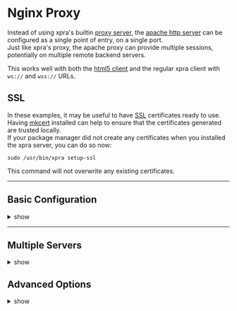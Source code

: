 # Nginx Proxy

Instead of using xpra's builtin [proxy server](Proxy-Server.md), the [apache http server](https://httpd.apache.org/) can be configured as a single point of entry, on a single port. \
Just like xpra's proxy, the apache proxy can provide multiple sessions, potentially on multiple remote backend servers.

This works well with both the [html5 client](https://github.com/Xpra-org/xpra-html5) and the regular xpra client with `ws://` and `wss://` URLs.


## SSL

In these examples, it may be useful to have [SSL](../Network/SSL.md) certificates ready to use. \
Having [mkcert](https://mkcert.org/) installed can help to ensure that the certificates generated are trusted locally. \
If your package manager did not create any certificates when you installed the xpra server, you can do so now:
```shell
sudo /usr/bin/xpra setup-ssl
```
This command will not overwrite any existing certificates.

---

## Basic Configuration

<details>
  <summary>show</summary>

### Create the config
```shell
cat > /usr/share/nginx/xpra-basic.conf << EOF
events {
}

http {

	map $http_upgrade $connection_upgrade {
		default upgrade;
		''	  close;
	}

	server {
		listen 443 ssl;
		listen 80;

		root /usr/share/xpra/www;

		ssl_certificate /etc/xpra/ssl/ssl-cert.pem;
		ssl_certificate_key /etc/xpra/ssl/key.pem;

		location / {
			proxy_pass http://127.0.0.1:10000;

			proxy_http_version 1.1;
			proxy_buffering off;
			proxy_cache_bypass $http_upgrade;
			proxy_set_header Upgrade $http_upgrade;
			proxy_set_header Connection "Upgrade";
			proxy_set_header Host $host;
		}
	}
}
EOF
```
### Start nginx:
```shell
sudo nginx -c xpra-basic.conf
```

### Xpra server
Start an xpra server on port 10000:
```shell
xpra start --bind-tcp=0.0.0.0:10000 --start=xterm
```
(beware: [authentication](https://github.com/Xpra-org/xpra/blob/master/docs/Usage/Authentication.md) is turned off for simplicity)

Then you can simply open your browser to connect to the session via the nginx proxy:
```shell
xdg-open http://localhost/
```
Or even via https if the certificates are configured correctly:
```shell
xdg-open http://localhost/
```
</details>


---


## Multiple Servers

<details>
  <summary>show</summary>

This example configuration maps different URLs to servers on different ports.

```
http {

	map $http_upgrade $connection_upgrade {
		default upgrade;
		''	  close;
	}

	server {
		listen 443 ssl;
		listen 80;

		root /usr/share/xpra/www;

		ssl_certificate /etc/xpra/ssl/ssl-cert.pem;
		ssl_certificate_key /etc/xpra/ssl/key.pem;

		proxy_redirect off;
		proxy_http_version 1.1;
		proxy_buffering off;
		proxy_cache_bypass $http_upgrade;
			proxy_set_header Upgrade $http_upgrade;
			proxy_set_header Connection "Upgrade";
			proxy_set_header Host $host;
		proxy_set_header X-Forwarded-For $proxy_add_x_forwarded_for;
		proxy_set_header X-Forwarded-Proto $scheme;

		location /xpra1 {
			rewrite /xpra1/(.*) /$1 break;
			proxy_pass http://127.0.0.1:10000;
		}
		location /xpra2 {
			rewrite /xpra2/(.*) /$1 break;
			proxy_pass http://127.0.0.1:10001;
		}
	}
}
```
</details>


## Advanced Options

<details>
  <summary>show</summary>

Most of the options below can make the connection more robust
and should be applied to the `location` matching the xpra server being proxied for. \
However, increasing the timeouts should not be necessary as the xpra protocol
already includes its own ping packets every few seconds,
which should ensure that the connection is kept alive.

These options may even introduce new issues,
by making it harder for nginx to detect broken connections.

| Option	                                                                                                   | Recommended value                      | Purpose                                                                                                               |
|--------------------------------------------------------------------------------------------------------------|----------------------------------------|-----------------------------------------------------------------------------------------------------------------------|
| [`proxy_connect_timeout`](https://nginx.org/en/docs/http/ngx_http_proxy_module.html#proxy_connect_timeout)   | unchanged                              | a lower value can be used to fail faster when xpra servers are already started and initial connections should be fast |
| [`proxy_read_timeout`](https://nginx.org/en/docs/http/ngx_http_proxy_module.html#proxy_read_timeout)         | 10d                                    | or more, increase this option to prevent unexpected disconnections                                                    |
| [`proxy_send_timeout`](https://nginx.org/en/docs/http/ngx_http_proxy_module.html#proxy_send_timeout)         | 10d                                    | same as `proxy_read_timeout`                                                                                          |
| [`limit_except`](https://nginx.org/en/docs/http/ngx_http_core_module.html#limit_except)                      | `limit_except GET POST { deny  all; }` | prevent unwanted http requests from reaching xpra's http server                                                       |
| [`proxy_socket_keepalive`](https://nginx.org/en/docs/http/ngx_http_proxy_module.html#proxy_socket_keepalive) | unchanged                              | should not be needed, can be enabled                                                                                  |
| [`tcp_nodelay`](https://nginx.org/en/docs/http/ngx_http_core_module.html#tcp_nodelay)                        | on                                     | keep the latency low, this should already be enabled automatically for WebSocket connections                          |
| [`tcp_nopush`](https://nginx.org/en/docs/http/ngx_http_core_module.html#tcp_nopush)                          | off                                    | may introduce unwanted latency                                                                                        |
| [`proxy_no_cache`](https://nginx.org/en/docs/http/ngx_http_proxy_module.html#proxy_no_cache)                 | `1`                                    | prevent caching of the xpra-html5 client                                                                              |
| [`proxy_cache_bypass`](https://nginx.org/en/docs/http/ngx_http_proxy_module.html#proxy_cache_bypass)         | `1`                                    | prevent caching of the xpra-html5 client                                                                              |

The following options should not need to be modified:
* [`client_max_body_size`](https://nginx.org/en/docs/http/ngx_http_core_module.html#client_max_body_size) - [does not affect WebSocket connections](https://serverfault.com/questions/1034906/) and all the xpra clients use chunked transfers anyway - as for the xpra-html5 client itself, it is orders of magnitude smaller than the default limit
* [`proxy_intercept_errors`](https://nginx.org/en/docs/http/ngx_http_proxy_module.html#proxy_intercept_errors) - once a WebSocket connection is established, http error codes are not used
* [`keepalive_timeout`](https://nginx.org/en/docs/http/ngx_http_core_module.html#keepalive_timeout) - see `proxy_socket_keepalive` above
* [`send_timeout`](https://nginx.org/en/docs/http/ngx_http_core_module.html#send_timeout) - see `proxy_send_timeout` above


</details>